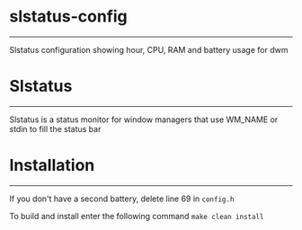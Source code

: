 # slstatus-config
---
Slstatus configuration showing hour, CPU, RAM and battery usage for dwm

# Slstatus
---
Slstatus is a status monitor for window managers that use WM_NAME or stdin to fill the status bar

# Installation
---
If you don't have a second battery, delete line 69 in `config.h`

To build and install enter the following command
```make clean install```
